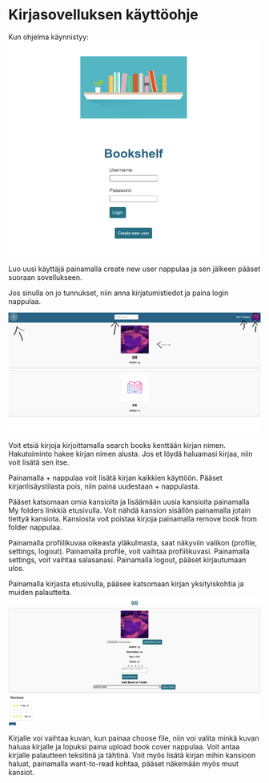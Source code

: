 # Kirjasovelluksen käyttöohje
Kun ohjelma käynnistyy:
![welcome](./static/images/manual/welcome_page.png)

Luo uusi käyttäjä painamalla create new user nappulaa ja sen jälkeen pääset suoraan sovellukseen.

Jos sinulla on jo tunnukset, niin anna kirjatumistiedot ja paina login nappulaa.

![app](./static/images/manual/app_page.png)

Voit etsiä kirjoja kirjoittamalla search books kenttään kirjan nimen. Hakutoiminto hakee kirjan nimen alusta. Jos et löydä haluamasi kirjaa, niin voit lisätä sen itse.

Painamalla + nappulaa voit lisätä kirjan kaikkien käyttöön. Pääset kirjanlisäystilasta pois, niin paina uudestaan + nappulasta.

Pääset katsomaan omia kansioita ja lisäämään uusia kansioita painamalla My folders linkkiä etusivulla. Voit nähdä kansion sisällön painamalla jotain tiettyä kansiota. Kansiosta voit poistaa kirjoja painamalla remove book from folder nappulaa.

Painamalla profiilikuvaa oikeasta yläkulmasta, saat näkyviin valikon (profile, settings, logout). Painamalla profile, voit vaihtaa profiilikuvasi. Painamalla settings, voit vaihtaa salasanasi. Painamalla logout, pääset kirjautumaan ulos.

Painamalla kirjasta etusivulla, pääsee katsomaan kirjan yksityiskohtia ja muiden palautteita.
![book](./static//images/manual/book_page.png)

Kirjalle voi vaihtaa kuvan, kun painaa choose file, niin voi valita minkä kuvan haluaa kirjalle ja lopuksi paina upload book cover nappulaa. Voit antaa kirjalle palautteen teksitinä ja tähtinä. Voit myös lisätä kirjan mihin kansioon haluat, painamalla want-to-read kohtaa, pääset näkemään myös muut kansiot.

